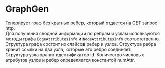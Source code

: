 # GraphGen
Генерирует граф без кратных ребер, который отдается на GET запрос http.  
Для получения сводной информации по ребрам и узлам используются методы графа `EdgeAttributesInfo` и `NodeAttributesInfo` соответственно.  
Структура графа состоит из слайсов ребер и узлов. Структура ребра хранит ссылки на два узла, которые это ребро соединяет.  
Структура узла хранит идентификатор id. Количество числовых атрибутов узлов и ребер определяется константой numAttr.  
